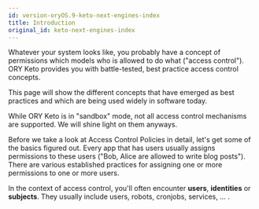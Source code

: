 ```yaml
---
id: version-oryOS.9-keto-next-engines-index
title: Introduction
original_id: keto-next-engines-index
---
```


Whatever your system looks like, you probably have a concept of permissions
which models who is allowed to do what ("access control"). ORY Keto provides you
with battle-tested, best practice access control concepts.

This page will show the different concepts that have emerged as best practices
and which are being used widely in software today.

While ORY Keto is in "sandbox" mode, not all access control mechanisms are
supported. We will shine light on them anyways.

Before we take a look at Access Control Policies in detail, let's get some of
the basics figured out. Every app that has users usually assigns permissions to
these users ("Bob, Alice are allowed to write blog posts"). There are various
established practices for assigning one or more permissions to one or more
users.

In the context of access control, you'll often encounter **users**,
**identities** or **subjects**. They usually include users, robots, cronjobs,
services, ... .
